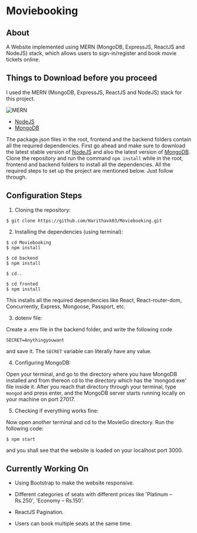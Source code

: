 # Moviebooking

## About
A Website implemented using MERN (MongoDB, ExpressJS, ReactJS and NodeJS) stack, which allows users to sign-in/register and book movie tickets online.

## Things to Download before you proceed
I used the MERN (MongoDB, ExpressJS, ReactJS and NodeJS) stack for this project.

![MERN](https://camo.githubusercontent.com/6dbc5da76bbbbef861254082f537daf67d055f62/68747470733a2f2f6d69726f2e6d656469756d2e636f6d2f6d61782f3637382f312a6471766c61737a524c766f506d4152704f6c4c4e39412e706e67)

- [NodeJS](https://nodejs.org/en/)
- [MongoDB](https://www.mongodb.com/download-center)

The package.json files in the root, frontend and the backend folders contain all the required dependencies. First go ahead and make sure to download the latest stable version of [NodeJS](https://nodejs.org/en/) and also the latest version of [MongoDB](https://www.mongodb.com/download-center). Clone the repository and run the command `npm install` while in the root, frontend and backend folders to install all the dependencies. All the required steps to set up the project are mentioned below. Just follow through.

## Configuration Steps
1. Cloning the repository:

```
$ git clone https://github.com/Harithavk03/Moviebooking.git
```

2. Installing the dependencies (using terminal):

```
$ cd Moviebooking
$ npm install

$ cd backend
$ npm install

$ cd..

$ cd fronted
$ npm install
```
This installs all the required dependencies like React, React-router-dom, Concurrently, Express, Mongoose, Passport, etc.

3. dotenv file:

Create a .env file in the backend folder, and write the following code

`SECRET=Anythingyouwant`

and save it. The `SECRET` variable can literally have any value.

4. Configuring MongoDB:

Open your terminal, and go to the directory where you have MongoDB installed and from thereon cd to the directory which has the 'mongod.exe' file inside it. After you reach that directory through your terminal, type `mongod` and press enter, and the MongoDB server starts running locally on your machine on port 27017.

5. Checking if everything works fine:

Now open another terminal and cd to the MovieGo directory. Run the following code:

`$ npm start`

and you shall see that the website is loaded on your localhost port 3000.

## Currently Working On
- Using Bootstrap to make the website responsive.

- Different categories of seats with different prices like 'Platinum – Rs.250', 'Economy – Rs.150'.
- ReactJS Pagination.

- Users can book multiple seats at the same time.
